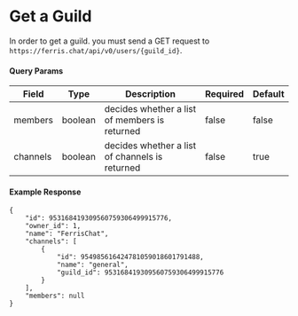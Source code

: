 # Get a Guild

In order to get a guild. you must send a GET request to `https://ferris.chat/api/v0/users/{guild_id}`.

#### Query Params
| Field | Type | Description | Required | Default |
| ----- | ---- | ----------- | -------- | ------- |
| members | boolean | decides whether a list of members is returned | false | false |
| channels | boolean | decides whether a list of channels is returned | false | true |

#### Example Response

```
{
    "id": 953168419309560759306499915776,
    "owner_id": 1,
    "name": "FerrisChat",
    "channels": [
        {
            "id": 954985616424781059018601791488,
            "name": "general",
            "guild_id": 953168419309560759306499915776
        }
    ],
    "members": null
}
```